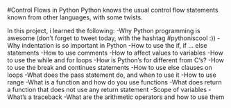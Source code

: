 #Control Flows in Python
Python knows the usual control flow statements known from other languages, with some twists.

In this project, i learned the following:
-Why Python programming is awesome (don’t forget to tweet today, with the hashtag #pythoniscool :))
-Why indentation is so important in Python
-How to use the if, if ... else statements
-How to use comments
-How to affect values to variables
-How to use the while and for loops
-How is Python’s for different from C‘s?
-How to use the break and continues statements
-How to use else clauses on loops
-What does the pass statement do, and when to use it
-How to use range
-What is a function and how do you use functions
-What does return a function that does not use any return statement
-Scope of variables
-What’s a traceback
-What are the arithmetic operators and how to use them
